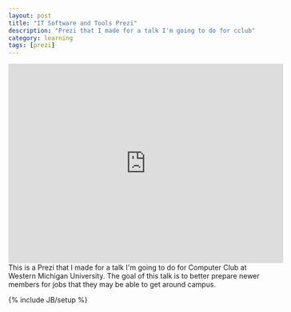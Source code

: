```yaml
---
layout: post
title: "IT Software and Tools Prezi"
description: "Prezi that I made for a talk I'm going to do for cclub"
category: learning
tags: [prezi]
---
```

<iframe style="display: block;margin-left: auto;margin-right: auto;text-align:center;" id="iframe_container" frameborder="0" webkitallowfullscreen="" mozallowfullscreen="" allowfullscreen="" width="550" height="400" src="https://prezi.com/embed/oqnjbxzpt0jc/?bgcolor=ffffff&amp;lock_to_path=0&amp;autoplay=0&amp;autohide_ctrls=0&amp;PARENT_REQUEST_ID=9a1c979497e74b4d#"></iframe>
This is a Prezi that I made for a talk I'm going to do for Computer Club at Western Michigan University. The goal of this talk is to better prepare newer members for jobs that they may be able to get around campus.


{% include JB/setup %}

